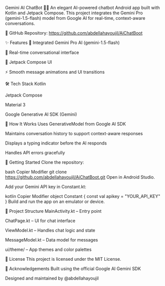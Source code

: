 Gemini AI ChatBot 🤖✨
An elegant AI-powered chatbot Android app built with Kotlin and Jetpack Compose. This project integrates the Gemini Pro (gemini-1.5-flash) model from Google AI for real-time, context-aware conversations.

🔗 GitHub Repository: https://github.com/abdellahayoujil/AiChatBoot

✨ Features
🔮 Integrated Gemini Pro AI (gemini-1.5-flash)

💬 Real-time conversational interface

🎨 Jetpack Compose UI

⚡ Smooth message animations and UI transitions

🛠 Tech Stack
Kotlin

Jetpack Compose

Material 3

Google Generative AI SDK (Gemini)

🧠 How It Works
Uses GenerativeModel from Google AI SDK

Maintains conversation history to support context-aware responses

Displays a typing indicator before the AI responds

Handles API errors gracefully

🚀 Getting Started
Clone the repository:

bash
Copier
Modifier
git clone https://github.com/abdellahayoujil/AiChatBoot.git
Open in Android Studio.

Add your Gemini API key in Constant.kt:

kotlin
Copier
Modifier
object Constant {
    const val apikey = "YOUR_API_KEY"
}
Build and run the app on an emulator or device.

📁 Project Structure
MainActivity.kt – Entry point

ChatPage.kt – UI for chat interface

ViewModel.kt – Handles chat logic and state

MessageModel.kt – Data model for messages

ui/theme/ – App themes and color palettes

📄 License
This project is licensed under the MIT License.

🙌 Acknowledgements
Built using the official Google AI Gemini SDK

Designed and maintained by @abdellahayoujil
